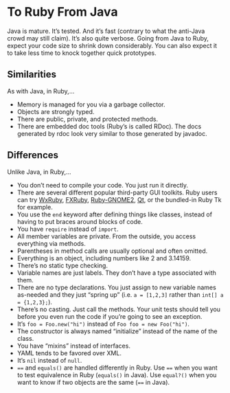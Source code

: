 # To Ruby From Java

Java is mature. It’s tested. And it’s fast (contrary to what the anti-Java crowd may still claim). It’s also quite verbose. Going from Java to Ruby, expect your code size to shrink down considerably. You can also expect it to take less time to knock together quick prototypes.


## Similarities

As with Java, in Ruby,…

* Memory is managed for you via a garbage collector.
* Objects are strongly typed.
* There are public, private, and protected methods.
* There are embedded doc tools (Ruby’s is called RDoc). The docs generated by rdoc look very similar to those generated by javadoc.

## Differences

Unlike Java, in Ruby,…

* You don’t need to compile your code. You just run it directly.
* There are several different popular third-party GUI toolkits. Ruby users can try [WxRuby](http://wxruby.rubyforge.org/wiki/wiki.pl), [FXRuby](http://www.fxruby.org/), [Ruby-GNOME2](https://ruby-gnome2.osdn.jp/), [Qt](https://github.com/ryanmelt/qtbindings/), or the bundled-in Ruby Tk for example.
* You use the `end` keyword after defining things like classes, instead of having to put braces around blocks of code.
* You have `require` instead of `import`.
* All member variables are private. From the outside, you access everything via methods.
* Parentheses in method calls are usually optional and often omitted.
* Everything is an object, including numbers like 2 and 3.14159.
* There’s no static type checking.
* Variable names are just labels. They don’t have a type associated with them.
* There are no type declarations. You just assign to new variable names as-needed and they just “spring up” (i.e. `a = [1,2,3]` rather than `int[] a = {1,2,3};`).
* There’s no casting. Just call the methods. Your unit tests should tell you before you even run the code if you’re going to see an exception.
* It’s `foo = Foo.new("hi")` instead of `Foo foo = new Foo("hi")`.
* The constructor is always named “initialize” instead of the name of the class.
* You have “mixins” instead of interfaces.
* YAML tends to be favored over XML.
* It’s `nil` instead of `null`.
* `==` and `equals()` are handled differently in Ruby. Use `==` when you want to test equivalence in Ruby (`equals()` in Java). Use `equal?()` when you want to know if two objects are the same (`==` in Java).
